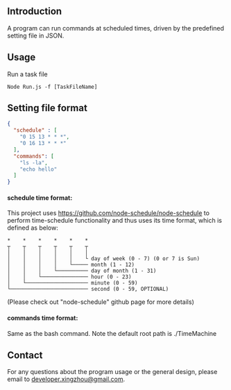 ## Introduction

A program can run commands at scheduled times, driven by the predefined setting file in JSON.

## Usage

Run a task file

```
Node Run.js -f [TaskFileName]
```

## Setting file format

```json
{
  "schedule" : [
    "0 15 13 * * *",
    "0 16 13 * * *"
  ],
  "commands": [
    "ls -la",
    "echo hello"
  ]
}
```

#### schedule time format:

This project uses <https://github.com/node-schedule/node-schedule> to perform time-schedule functionality and thus uses its time format, which is defined as below:
```
*    *    *    *    *    *
┬    ┬    ┬    ┬    ┬    ┬
│    │    │    │    │    │
│    │    │    │    │    └ day of week (0 - 7) (0 or 7 is Sun)
│    │    │    │    └───── month (1 - 12)
│    │    │    └────────── day of month (1 - 31)
│    │    └─────────────── hour (0 - 23)
│    └──────────────────── minute (0 - 59)
└───────────────────────── second (0 - 59, OPTIONAL)
```
(Please check out "node-schedule" github page for more details)

#### commands time format:

Same as the bash command.
Note the default root path is ./TimeMachine


## Contact

For any questions about the program usage or the general design, please email to developer.xingzhou@gmail.com.
